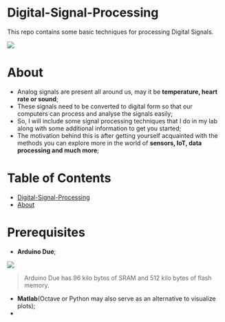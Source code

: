 # Digital-Signal-Processing
This repo contains some basic techniques for processing Digital Signals.

![](https://media.cheggcdn.com/study/026/0260950c-90d8-4fba-8889-946957400f9a/elec-6-img-1.png)

# About

- Analog signals are present all around us, may it be **temperature, heart rate or sound**;
- These signals need to be converted to digital form so that our computers can process and analyse the signals easily;
- So, I will include some signal processing techniques that I do in my lab along with some additional information to get you started;
- The motivation behind this is after getting yourself acquainted with the methods you can explore more in the world of **sensors, IoT, data processing and much more**;

Table of Contents
=================

* [Digital\-Signal\-Processing](#digital-signal-processing)
* [About](#about)

# Prerequisites

- **Arduino Due**;

![](https://5.imimg.com/data5/JP/DW/MY-562456/arduino-due-r3-500x500.jpg)

> Arduino Due has 96 kilo bytes of SRAM and 512 kilo bytes of flash memory.

- **Matlab**(Octave or Python may also serve as an alternative to visualize plots);
- 

